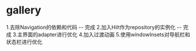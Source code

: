 # gallery

1.去除Navigation的依赖和代码  -- 完成
2.加入Hilt作为repository的实例化  -- 完成
3.主界面的adapter进行优化
4.加入过渡动画
5.使用windowInsets对导航栏和状态栏进行优化